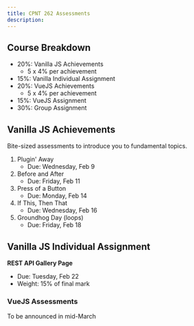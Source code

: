 ```yaml
---
title: CPNT 262 Assessments
description: 
---
```


## Course Breakdown
- 20%: Vanilla JS Achievements
    - 5 x 4% per achievement
- 15%: Vanilla Individual Assignment
- 20%: VueJS Achievements
    - 5 x 4% per achievement
- 15%: VueJS Assignment
- 30%: Group Assignment

## Vanilla JS Achievements
Bite-sized assessments to introduce you to fundamental topics.
1. Plugin' Away
    - Due: Wednesday, Feb 9
2. Before and After
    - Due: Friday, Feb 11
3. Press of a Button
    - Due: Monday, Feb 14
4. If This, Then That
    - Due: Wednesday, Feb 16
5. Groundhog Day (loops)
    - Due: Friday, Feb 18

## Vanilla JS Individual Assignment
**REST API Gallery Page**
- Due: Tuesday, Feb 22
- Weight: 15% of final mark

### VueJS Assessments
To be announced in mid-March